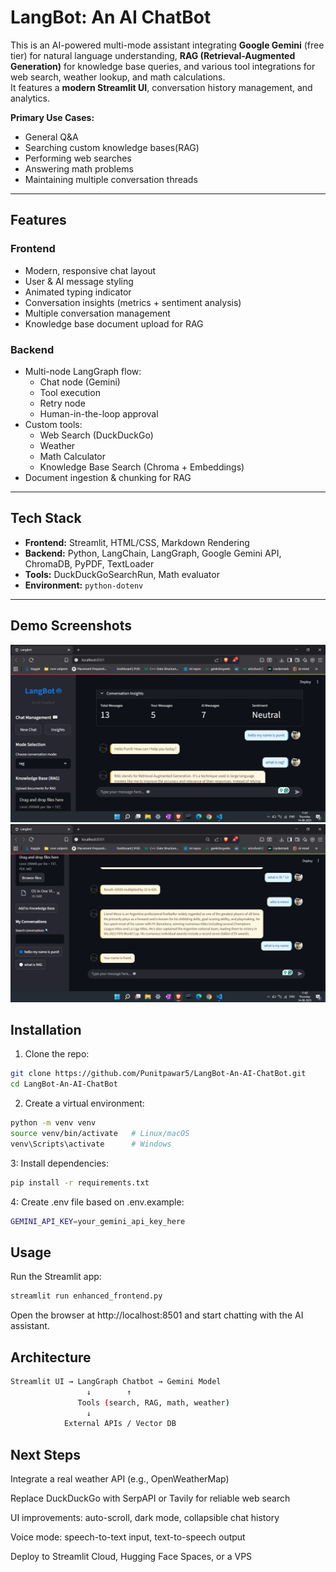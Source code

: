 # LangBot: An AI ChatBot
This is an AI-powered multi-mode assistant integrating **Google Gemini** (free tier) for natural language understanding, **RAG (Retrieval-Augmented Generation)** for knowledge base queries, and various tool integrations for web search, weather lookup, and math calculations.  
It features a **modern Streamlit UI**, conversation history management, and analytics.

**Primary Use Cases:**
- General Q&A
- Searching custom knowledge bases(RAG)
- Performing web searches
- Answering math problems
- Maintaining multiple conversation threads

---

## Features

### Frontend
- Modern, responsive chat layout
- User & AI message styling
- Animated typing indicator
- Conversation insights (metrics + sentiment analysis)
- Multiple conversation management
- Knowledge base document upload for RAG

### Backend
- Multi-node LangGraph flow:
  - Chat node (Gemini)
  - Tool execution
  - Retry node
  - Human-in-the-loop approval
- Custom tools:
  - Web Search (DuckDuckGo)
  - Weather
  - Math Calculator
  - Knowledge Base Search (Chroma + Embeddings)
- Document ingestion & chunking for RAG

---
## Tech Stack
- **Frontend:** Streamlit, HTML/CSS, Markdown Rendering
- **Backend:** Python, LangChain, LangGraph, Google Gemini API, ChromaDB, PyPDF, TextLoader
- **Tools:** DuckDuckGoSearchRun, Math evaluator
- **Environment:** `python-dotenv`

---

## Demo Screenshots

![LangBot Chat UI](https://github.com/Punitpawar5/LangBot-An-AI-ChatBot/blob/main/Screenshot%20(256).png)
![Knowledge Base Search](https://github.com/Punitpawar5/LangBot-An-AI-ChatBot/blob/main/Screenshot%20(258).png)

## Installation

1. Clone the repo:

```bash
git clone https://github.com/Punitpawar5/LangBot-An-AI-ChatBot.git
cd LangBot-An-AI-ChatBot
```

2. Create a virtual environment:
   
```bash
python -m venv venv
source venv/bin/activate   # Linux/macOS
venv\Scripts\activate      # Windows
```
3: Install dependencies:

```bash
pip install -r requirements.txt
```

4: Create .env file based on .env.example:
```bash
GEMINI_API_KEY=your_gemini_api_key_here
```

## Usage

Run the Streamlit app:
 ```bash
streamlit run enhanced_frontend.py
```
Open the browser at http://localhost:8501 and start chatting with the AI assistant.

## Architecture
```bash
Streamlit UI → LangGraph Chatbot → Gemini Model
                 ↓        ↑
               Tools (search, RAG, math, weather)
                 ↓
            External APIs / Vector DB
```

## Next Steps

Integrate a real weather API (e.g., OpenWeatherMap)

Replace DuckDuckGo with SerpAPI or Tavily for reliable web search

UI improvements: auto-scroll, dark mode, collapsible chat history

Voice mode: speech-to-text input, text-to-speech output

Deploy to Streamlit Cloud, Hugging Face Spaces, or a VPS
